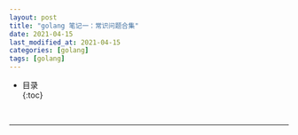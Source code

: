 ```yaml
---
layout: post
title: "golang 笔记一：常识问题合集"
date: 2021-04-15
last_modified_at: 2021-04-15
categories: [golang]
tags: [golang]
---
```


* 目录  
{:toc}
<br/>

---
